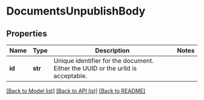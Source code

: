 # DocumentsUnpublishBody

## Properties
Name | Type | Description | Notes
------------ | ------------- | ------------- | -------------
**id** | **str** | Unique identifier for the document. Either the UUID or the urlId is acceptable. | 

[[Back to Model list]](../README.md#documentation-for-models) [[Back to API list]](../README.md#documentation-for-api-endpoints) [[Back to README]](../README.md)

